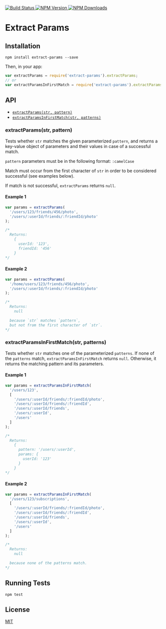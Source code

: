 <a href="https://codeship.com/projects/119982" target="_blank">
  <img src="https://img.shields.io/codeship/ff47ba10-7c98-0133-b9e7-2e6bcf2dba9a/master.svg"
       alt="Build Status" />
</a>
<a href="https://npmjs.org/package/extract-params" target="_blank">
  <img src="https://img.shields.io/npm/v/extract-params.svg"
       alt="NPM Version" />
</a>
<a href="https://npmjs.org/package/extract-params" target="_blank">
  <img src="https://img.shields.io/npm/dm/extract-params.svg"
       alt="NPM Downloads" />
</a>

# Extract Params

## Installation

```shell
npm install extract-params --save
```

Then, in your app:

```js
var extractParams = require('extract-params').extractParams;
// or
var extractParamsInFirstMatch = require('extract-params').extractParamsInFirstMatch;
```

## API

* [`extractParams(str, pattern)`](#extractParams)
* [`extractParamsInFirstMatch(str, patterns)`](#extractParamsInFirstMatch)

<a name="extractParams"></a>
### extractParams(str, pattern)

Tests whether `str` matches the given parameterized `pattern`, and returns a key-value object of parameters and their values in case of a successful match.

`pattern` parameters must be in the following format: `:camelCase`

Match must occur from the first character of `str` in order to be considered successful (see examples below).

If match is not successful, `extractParams` returns `null`.

#### Example 1

```js
var params = extractParams(
  '/users/123/friends/456/photo',
  '/users/:userId/friends/:friendId/photo'
);

/* 
  Returns:
    {
      userId: '123',
      friendId: '456'
    }
*/
```

#### Example 2

```js
var params = extractParams(
  '/home/users/123/friends/456/photo',
  '/users/:userId/friends/:friendId/photo'
);

/* 
  Returns:
    null
      
  because `str` matches `pattern`,
  but not from the first character of `str`.
*/
```

<a name="extractParamsInFirstMatch"></a>
### extractParamsInFirstMatch(str, patterns)

Tests whether `str` matches one of the parameterized `patterns`. If none of the `patterns` match, `extractParamsInFirstMatch` returns `null`. Otherwise, it returns the matching pattern and its parameters.

#### Example 1

```js
var params = extractParamsInFirstMatch(
  '/users/123',
  [
    '/users/:userId/friends/:friendId/photo',
    '/users/:userId/friends/:friendId',
    '/users/:userId/friends',
    '/users/:userId',
    '/users'
  ]
);

/* 
  Returns:
    {
      pattern: '/users/:userId',
      params: {
        userId: '123'
      }
    }
*/
```

#### Example 2

```js
var params = extractParamsInFirstMatch(
  '/users/123/subscriptions',
  [
    '/users/:userId/friends/:friendId/photo',
    '/users/:userId/friends/:friendId',
    '/users/:userId/friends',
    '/users/:userId',
    '/users'
  ]
);

/* 
  Returns:
    null
    
  because none of the patterns match.
*/
```


## Running Tests

```shell
npm test
```

## License

[MIT](http://moroshko.mit-license.org)
